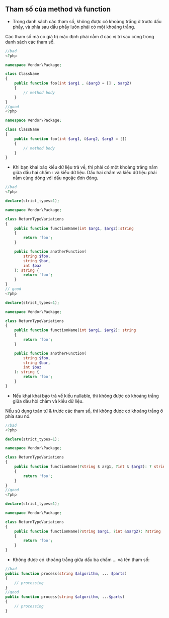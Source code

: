 ## Tham số của method và function
- Trong danh sách các tham số, không được có khoảng trắng ở trươc dấu phẩy, và phía sau dấu phẩy luôn phải có một khoảng trắng.

Các tham số mà có giá trị mặc định phải nằm ở các vị trí sau cùng trong danh sách các tham số.
````php
//bad
<?php

namespace Vendor\Package;

class ClassName
{
    public function foo(int $arg1 , &$arg3 = [] , $arg2)
    {
        // method body
    }
}
//good
<?php

namespace Vendor\Package;

class ClassName
{
    public function foo(int $arg1, &$arg2, $arg3 = [])
    {
        // method body
    }
}
````

- Khi bạn khai báo kiểu dữ liệu trả về, thì phải có một khoảng trắng nằm giữa dấu hai chấm : và kiểu dữ liệu. Dấu hai chấm và kiểu dữ liệu phải nằm cùng dòng với dấu ngoặc đơn đóng.
````php
//bad
<?php

declare(strict_types=1);

namespace Vendor\Package;

class ReturnTypeVariations
{
    public function functionName(int $arg1, $arg2):string
    {
        return 'foo';
    }

    public function anotherFunction(
        string $foo,
        string $bar,
        int $baz
    ): string {
        return 'foo';
    }
}
// good 
<?php

declare(strict_types=1);

namespace Vendor\Package;

class ReturnTypeVariations
{
    public function functionName(int $arg1, $arg2): string
    {
        return 'foo';
    }

    public function anotherFunction(
        string $foo,
        string $bar,
        int $baz
    ): string {
        return 'foo';
    }
}
````
- Nếu khai khai bảo trả về kiểu nullable, thì không được có khoảng trắng giữa dấu hỏi chấm và kiểu dữ liệu.

Nếu sử dụng toán tử & trước các tham số, thì không được có khoảng trắng ở phía sau nó.
````php
//bad
<?php

declare(strict_types=1);

namespace Vendor\Package;

class ReturnTypeVariations
{
    public function functionName(?string $ arg1, ?int & $arg2): ? string
    {
        return 'foo';
    }
}
//good
<?php

declare(strict_types=1);

namespace Vendor\Package;

class ReturnTypeVariations
{
    public function functionName(?string $arg1, ?int &$arg2): ?string
    {
        return 'foo';
    }
}
````
- Không được có khoảng trắng giữa dấu ba chấm ... và tên tham số:
````php
//bad
public function process(string $algorithm, ... $parts)
{
    // processing
}
//good
public function process(string $algorithm, ...$parts)
{
    // processing
}
````